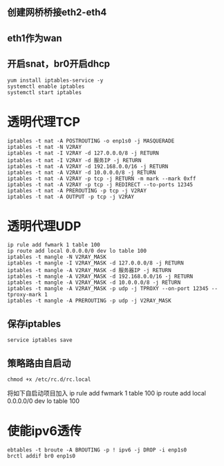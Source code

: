 
## 创建网桥桥接eth2-eth4

## eth1作为wan

## 开启snat，br0开启dhcp

    yum install iptables-service -y
    systemctl enable iptables
    systemctl start iptables

# 透明代理TCP

    iptables -t nat -A POSTROUTING -o enp1s0 -j MASQUERADE
    iptables -t nat -N V2RAY
    iptables -t nat -I V2RAY -d 127.0.0.0/8 -j RETURN
    iptables -t nat -I V2RAY -d 服务IP -j RETURN
    iptables -t nat -A V2RAY -d 192.168.0.0/16 -j RETURN
    iptables -t nat -A V2RAY -d 10.0.0.0/8 -j RETURN 
    iptables -t nat -A V2RAY -p tcp -j RETURN -m mark --mark 0xff
    iptables -t nat -A V2RAY -p tcp -j REDIRECT --to-ports 12345
    iptables -t nat -A PREROUTING -p tcp -j V2RAY
    iptables -t nat -A OUTPUT -p tcp -j V2RAY

# 透明代理UDP
    ip rule add fwmark 1 table 100
    ip route add local 0.0.0.0/0 dev lo table 100
    iptables -t mangle -N V2RAY_MASK
    iptables -t mangle -I V2RAY_MASK -d 127.0.0.0/8 -j RETURN
    iptables -t mangle -A V2RAY_MASK -d 服务器IP -j RETURN
    iptables -t mangle -A V2RAY_MASK -d 192.168.0.0/16 -j RETURN
    iptables -t mangle -A V2RAY_MASK -d 10.0.0.0/8 -j RETURN
    iptables -t mangle -A V2RAY_MASK -p udp -j TPROXY --on-port 12345 --tproxy-mark 1
    iptables -t mangle -A PREROUTING -p udp -j V2RAY_MASK

## 保存iptables
    service iptables save
## 策略路由自启动
    chmod +x /etc/rc.d/rc.local
将如下自启动项目加入
    ip rule add fwmark 1 table 100
    ip route add local 0.0.0.0/0 dev lo table 100

# 使能ipv6透传
    ebtables -t broute -A BROUTING -p ! ipv6 -j DROP -i enp1s0
    brctl addif br0 enp1s0
